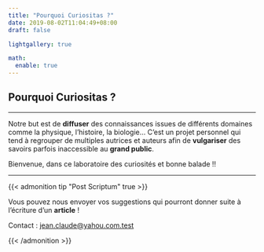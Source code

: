 ```yaml
---
title: "Pourquoi Curiositas ?"
date: 2019-08-02T11:04:49+08:00
draft: false

lightgallery: true

math:
  enable: true
---
```


## Pourquoi Curiositas ?
---

Notre but est de **diffuser** des connaissances issues de différents domaines comme la physique, l’histoire, la biologie… 
C’est un projet personnel qui tend à regrouper de multiples autrices et auteurs afin de **vulgariser** des savoirs parfois inaccessible au **grand public**. 

Bienvenue, dans ce laboratoire des curiosités et bonne balade !!


---

{{< admonition tip "Post Scriptum" true >}}

Vous pouvez nous envoyer vos suggestions qui pourront donner suite à l’écriture d’un **article** !

Contact : jean.claude@yahou.com.test


{{< /admonition >}}